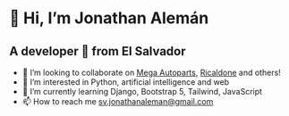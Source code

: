 # 👋 Hi, I’m Jonathan Alemán
## A developer 🚀 from El Salvador

- 💞️ I’m looking to collaborate on [Mega Autoparts](https://www.mega-autoparts.com), [Ricaldone](https://www.ricaldone.edu.sv/) and others!
- 👀 I’m interested in Python, artificial intelligence and web 
- 🌱 I’m currently learning Django, Bootstrap 5, Tailwind, JavaScript
- 📫 How to reach me [sv.jonathanaleman@gmail.com](jonathan.maleman20@gmail.com)

<!---
JonathanAleman/JonathanAleman is a ✨ special ✨ repository because its `README.md` (this file) appears on your GitHub profile.
You can click the Preview link to take a look at your changes.
--->
